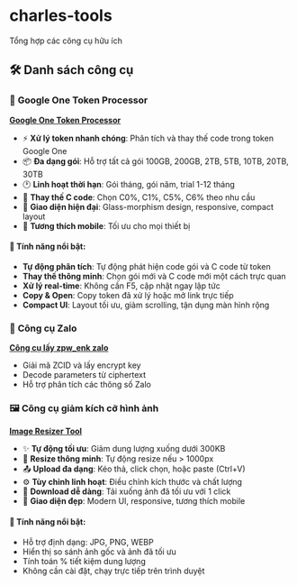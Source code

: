 # charles-tools
Tổng hợp các công cụ hữu ích

## 🛠️ Danh sách công cụ

### 🔧 **Google One Token Processor**
**[Google One Token Processor](https://tienanhemho.github.io/charles-tools/google_one_token_processor.html)**
- ⚡ **Xử lý token nhanh chóng**: Phân tích và thay thế code trong token Google One
- 📦 **Đa dạng gói**: Hỗ trợ tất cả gói 100GB, 200GB, 2TB, 5TB, 10TB, 20TB, 30TB
- 🕐 **Linh hoạt thời hạn**: Gói tháng, gói năm, trial 1-12 tháng
- 🎯 **Thay thế C code**: Chọn C0%, C1%, C5%, C6% theo nhu cầu
- 🎨 **Giao diện hiện đại**: Glass-morphism design, responsive, compact layout
- 📱 **Tương thích mobile**: Tối ưu cho mọi thiết bị

#### 🌟 Tính năng nổi bật:
- **Tự động phân tích**: Tự động phát hiện code gói và C code từ token
- **Thay thế thông minh**: Chọn gói mới và C code mới một cách trực quan
- **Xử lý real-time**: Không cần F5, cập nhật ngay lập tức
- **Copy & Open**: Copy token đã xử lý hoặc mở link trực tiếp
- **Compact UI**: Layout tối ưu, giảm scrolling, tận dụng màn hình rộng

### 📱 **Công cụ Zalo**
**[Công cụ lấy zpw_enk zalo](https://tienanhemho.github.io/charles-tools/zalo_interactive.html)**
- Giải mã ZCID và lấy encrypt key
- Decode parameters từ ciphertext
- Hỗ trợ phân tích các thông số Zalo

### 🖼️ **Công cụ giảm kích cỡ hình ảnh**
**[Image Resizer Tool](https://tienanhemho.github.io/charles-tools/image_resizer.html)**
- ✨ **Tự động tối ưu**: Giảm dung lượng xuống dưới 300KB
- 📐 **Resize thông minh**: Tự động resize nếu > 1000px
- 📤 **Upload đa dạng**: Kéo thả, click chọn, hoặc paste (Ctrl+V)
- ⚙️ **Tùy chỉnh linh hoạt**: Điều chỉnh kích thước và chất lượng
- 💾 **Download dễ dàng**: Tải xuống ảnh đã tối ưu với 1 click
- 🎨 **Giao diện đẹp**: Modern UI, responsive, tương thích mobile

#### 🌟 Tính năng nổi bật:
- Hỗ trợ định dạng: JPG, PNG, WEBP
- Hiển thị so sánh ảnh gốc và ảnh đã tối ưu
- Tính toán % tiết kiệm dung lượng
- Không cần cài đặt, chạy trực tiếp trên trình duyệt
